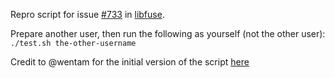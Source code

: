 
Repro script for issue [#733](https://github.com/libfuse/libfuse/issues/733) in [libfuse](https://github.com/libfuse/libfuse).

Prepare another user, then run the following as yourself (not the other user): `./test.sh the-other-username`

Credit to @wentam for the initial version of the script [here](https://github.com/mpartel/bindfs/issues/120)
